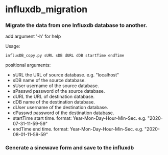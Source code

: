 # influxdb_migration

### Migrate the data from one Influxdb database to another.
add argument '-h' for help

Usage:

```
influxDB_copy.py sURL sDB dURL dDB startTime endTime
```

positional arguments:
  - sURL        the URL of source database. e.g. "localhost"
  - sDB         name of the source database.
  - sUser       username of the source database.
  - sPasswd     password of the source database.
  - dURL        the URL of destination database.
  - dDB         name of the destination database.
  - dUser       username of the destination database.
  - dPasswd     password of the destination database.
  - startTime   start time. format: Year-Mon-Day-Hour-Min-Sec. e.g. "2020-07-31-11-59-59"
  - endTime     end time. format: Year-Mon-Day-Hour-Min-Sec. e.g. "2020-08-01-11-59-59"

### Generate a sinewave form and save to the influxdb
